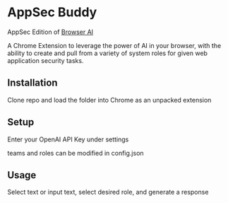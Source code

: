 # AppSec Buddy
AppSec Edition of [Browser AI](https://github.com/evanconnelly/browser-ai)

A Chrome Extension to leverage the power of AI in your browser, with the ability to create and pull from a variety of system roles for given web application security tasks.

## Installation 
Clone repo and load the folder into Chrome as an unpacked extension 

## Setup
Enter your OpenAI API Key under settings

teams and roles can be modified in config.json

## Usage
Select text or input text, select desired role, and generate a response
